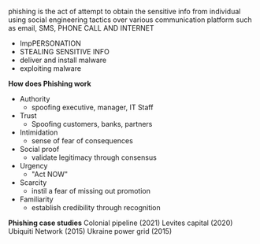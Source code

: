 phishing is the act of attempt to obtain the sensitive info from individual using social engineering tactics over various communication platform such as email, SMS, PHONE CALL AND INTERNET

- ImpPERSONATION
- STEALING SENSITIVE INFO
- deliver and install malware
- exploiting malware


**How does Phishing work**

- Authority
	- spoofing executive, manager, IT Staff
- Trust
	- Spoofing customers, banks, partners
-  Intimidation
	- sense of fear of consequences
- Social proof
	- validate legitimacy through consensus
- Urgency
	- "Act NOW"
- Scarcity
	- instil a fear of missing out promotion
- Familiarity
	- establish credibility through recognition


**Phishing case studies**
Colonial pipeline (2021)
Levites capital (2020)
Ubiquiti Network (2015)
Ukraine power grid (2015)

